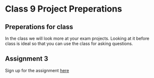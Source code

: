 # Class 9 Project Preperations

## Preperations for class
In the class we will look more at your exam projects. Looking at it before class is ideal so that you can use the class for asking questions.

## Assignment 3
Sign up for the assignment [here](https://classroom.github.com/a/2Xsl5Qby)
